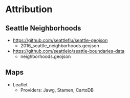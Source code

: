 # Attribution

## Seattle Neighborhoods

- https://github.com/seattleflu/seattle-geojson
  - 2016_seattle_neighborhoods.geojson
- https://github.com/seattleio/seattle-boundaries-data
  - neighborhoods.geojson

## Maps

- Leaflet
  - Providers: Jawg, Stamen, CartoDB
